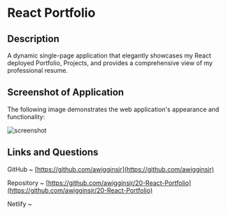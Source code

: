 # React Portfolio

## Description

A dynamic single-page application that elegantly showcases my React deployed Portfolio, Projects, and provides a comprehensive view of my professional resume.

## Screenshot of Application

The following image demonstrates the web application's appearance and functionality:

![screenshot]()

## Links and Questions

GitHub ~ [https://github.com/awigginsjr](https://github.com/awigginsjr)

Repository ~ [https://github.com/awigginsjr/20-React-Portfolio](https://github.com/awigginsjr/20-React-Portfolio)

Netlify ~ []()
